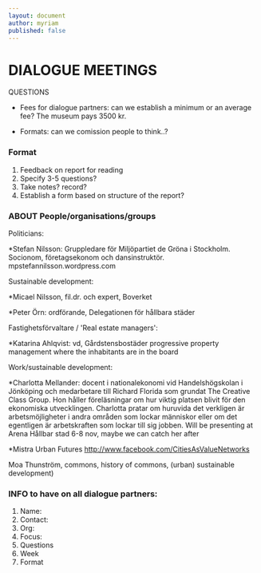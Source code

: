 ```yaml
---
layout: document
author: myriam
published: false
---
```


# DIALOGUE MEETINGS


QUESTIONS 

* Fees for dialogue partners: can we establish a minimum or an average fee? The museum pays 3500 kr.

* Formats: can we comission people to think..?

### Format
1. Feedback on report for reading
2. Specify 3-5 questions?
3. Take notes? record?
4. Establish a form based on structure of the report?


### ABOUT People/organisations/groups 

Politicians:

*Stefan Nilsson: 
Gruppledare för Miljöpartiet de Gröna i Stockholm. Socionom, företagsekonom och dansinstruktör.
mpstefannilsson.wordpress.com


Sustainable development:

*Micael Nilsson, fil.dr.	och	expert,	Boverket 

*Peter Örn: ordförande, Delegationen för hållbara städer 


Fastighetsförvaltare / 'Real estate managers':

*Katarina Ahlqvist: vd, Gårdstensbostäder
progressive property management where the inhabitants are in the board



Work/sustainable development:

*Charlotta Mellander: docent i nationalekonomi vid Handelshögskolan i Jönköping och medarbetare till Richard Florida som grundat The Creative Class Group. Hon håller föreläsningar om hur viktig platsen blivit för den ekonomiska utvecklingen. Charlotta pratar om huruvida det verkligen är arbetsmöjligheter i andra områden som lockar människor eller om det egentligen är arbetskraften som lockar till sig jobben. 
Will be presenting at Arena Hållbar stad 6-8 nov, maybe we can catch her after 

*Mistra Urban Futures
http://www.facebook.com/CitiesAsValueNetworks



Moa Thunström, commons, history of commons, (urban) sustainable development)


### INFO to have on all dialogue partners:

1. Name:
2. Contact:
3. Org:
4. Focus: 
5. Questions
6. Week
7. Format